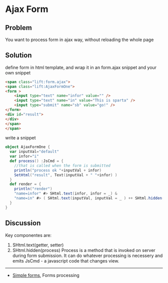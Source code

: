 Ajax Form
========================

Problem
-------

You want to process form in ajax way, without reloading the whole page

Solution
--------

define form in html template, and wrap it in an form.ajax snippet and your own snippet
```html
<span class="lift:form.ajax">
<span class="lift:AjaxFormOne">
<form >
	<input type="text" name="infor" value="" />
	<input type="text" name="in" value="This is sparta" />
	<input type="submit" name="sb" value="go!" />
</form>
<div id="result">
</div>
</span>
</span>
```

write a snippet
```scala
object AjaxFormOne {
  var inputVal="default"
  var infor="i"
  def process() :JsCmd = {
    //that is called when the form is submitted
    println("process ok "+inputVal + infor)
    SetHtml("result", Text(inputVal + " "+infor) )
  }
  def render = {
    println("render")
    "name=infor" #> SHtml.text(infor, infor = _) &
    "name=in" #> ( SHtml.text(inputVal, inputVal = _ ) ++ SHtml.hidden(process))
  }
}
```

Discussion
----------
Key componentes are:
1. SHtml.text(getter, setter)
2. SHtml.hidden(process)
Process is a method that is invoked on server during form submission.
It can do whatever processing is necessery and emits JsCmd - a javascript code that changes view.

--------

* [Simple forms](https://github.com/marekzebrowski/lift-basics), Forms processing


